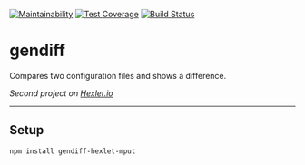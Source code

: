 [![Maintainability](https://api.codeclimate.com/v1/badges/459294c93fccfb828db0/maintainability)](https://codeclimate.com/github/mput/project-lvl2-s133/maintainability)
[![Test Coverage](https://api.codeclimate.com/v1/badges/459294c93fccfb828db0/test_coverage)](https://codeclimate.com/github/mput/project-lvl2-s133/test_coverage)
[![Build Status](https://travis-ci.org/mput/project-lvl2-s133.svg?branch=master)](https://travis-ci.org/mput/project-lvl2-s133)
# gendiff

Compares two configuration files and shows a difference.

_Second project on [Hexlet.io](https://ru.hexlet.io/projects/3/sessions/133)_
___

## Setup

```
npm install gendiff-hexlet-mput
```
